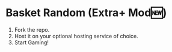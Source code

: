 # Basket Random (Extra+ Mod🆕)

1. Fork the repo.
2. Host it on your optional hosting service of choice.
3. Start Gaming!
